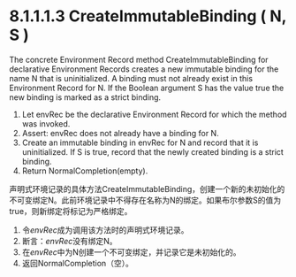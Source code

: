 # 8.1.1.1.3 CreateImmutableBinding ( N, S )

The concrete Environment Record method CreateImmutableBinding for declarative Environment Records creates a new immutable binding for the name N that is uninitialized. A binding must not already exist in this Environment Record for N. If the Boolean argument S has the value true the new binding is marked as a strict binding.

1. Let envRec be the declarative Environment Record for which the method was invoked.
2. Assert: envRec does not already have a binding for N.
3. Create an immutable binding in envRec for N and record that it is uninitialized. If S is true, record that the newly created binding is a strict binding.
4. Return NormalCompletion(empty).

声明式环境记录的具体方法CreateImmutableBinding，创建一个新的未初始化的不可变绑定N。此前环境记录中不得存在名称为N的绑定。如果布尔参数S的值为true，则新绑定将标记为严格绑定。

1. 令*envRec*成为调用该方法时的声明式环境记录。
2. 断言：*envRec*没有绑定N。
3. 在*envRec*中为N创建一个不可变绑定，并记录它是未初始化的。
4. 返回NormalCompletion（空）。